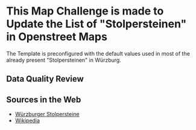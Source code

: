 # This Map Challenge is made to Update the List of "Stolpersteinen" in Openstreet Maps

The Template is preconfigured with the default values used in most of the already present "Stolpersteinen" in Würzburg.

## Data Quality Review

## Sources in the Web

* [Würzburger Stolpersteine](https://stolpersteine-wuerzburg.de/)
* [Wikipedia](https://de.wikipedia.org/wiki/Liste_der_Stolpersteine_in_W%C3%BCrzburg)
